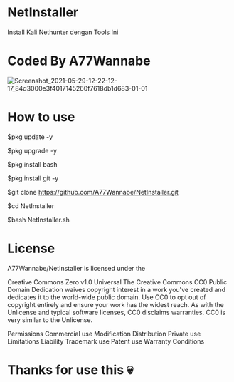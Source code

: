 # NetInstaller

Install Kali Nethunter dengan Tools Ini

# Coded By A77Wannabe

![Screenshot_2021-05-29-12-22-12-17_84d3000e3f4017145260f7618db1d683-01-01](https://user-images.githubusercontent.com/84968403/120059221-43bdfe00-c07a-11eb-8beb-6cd74f33920a.jpeg)

# How to use

$pkg update -y

$pkg upgrade -y

$pkg install bash

$pkg install git -y

$git clone https://github.com/A77Wannabe/NetInstaller.git

$cd NetInstaller

$bash NetInstaller.sh

# License

A77Wannabe/NetInstaller is licensed under the

Creative Commons Zero v1.0 Universal
The Creative Commons CC0 Public Domain Dedication waives copyright interest in a work you've created and dedicates it to the world-wide public domain. Use CC0 to opt out of copyright entirely and ensure your work has the widest reach. As with the Unlicense and typical software licenses, CC0 disclaims warranties. CC0 is very similar to the Unlicense.

Permissions
 Commercial use
 Modification
 Distribution
 Private use
Limitations
 Liability
 Trademark use
 Patent use
 Warranty
Conditions

# Thanks for use this 💀
